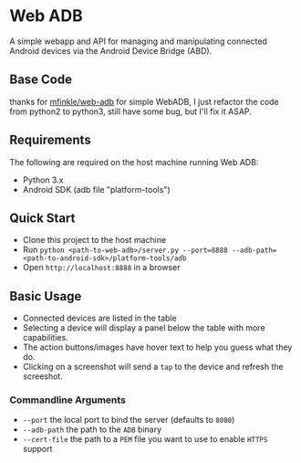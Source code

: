 Web ADB
=======
A simple webapp and API for managing and manipulating connected Android devices via the Android Device Bridge (ABD).

## Base Code
thanks for [mfinkle/web-adb](https://github.com/mfinkle/web-adb) for simple WebADB, I just refactor the code from python2 to python3, still have some bug, but I'll fix it ASAP.

## Requirements
The following are required on the host machine running Web ADB:
* Python 3.x
* Android SDK (adb file "platform-tools")

## Quick Start
* Clone this project to the host machine
* Run `python <path-to-web-adb>/server.py --port=8888 --adb-path=<path-to-android-sdk>/platform-tools/adb`
* Open `http://localhost:8888` in a browser

## Basic Usage
* Connected devices are listed in the table
* Selecting a device will display a panel below the table with more capabilities.
* The action buttons/images have hover text to help you guess what they do.
* Clicking on a screenshot will send a `tap` to the device and refresh the screeshot.

### Commandline Arguments
* `--port` the local port to bind the server (defaults to `8080`)
* `--adb-path` the path to the `ADB` binary
* `--cert-file` the path to a `PEM` file you want to use to enable `HTTPS` support